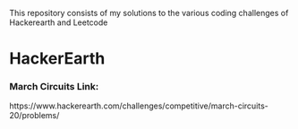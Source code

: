 This repository consists of my solutions to the various coding challenges of Hackerearth and Leetcode

<h1>HackerEarth</h1>
  
<h3>March Circuits Link:</h3>
https://www.hackerearth.com/challenges/competitive/march-circuits-20/problems/
